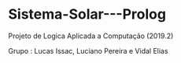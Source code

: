 # Sistema-Solar---Prolog
Projeto de Logica Aplicada a Computação (2019.2)

Grupo : Lucas Issac, Luciano Pereira e Vidal Elias
